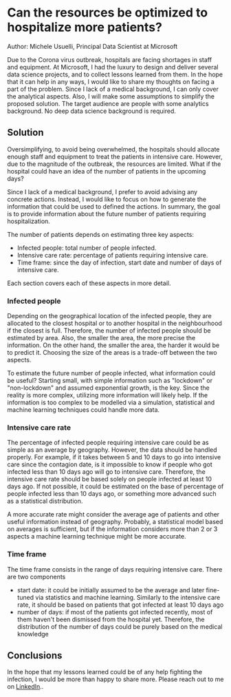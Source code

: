 
# Can the resources be optimized to hospitalize more patients?

Author: Michele Usuelli, Principal Data Scientist at Microsoft

Due to the Corona virus outbreak, hospitals are facing shortages in staff and equipment. At Microsoft, I had the luxury to design and deliver several data science projects, and to collect lessons learned from them. In the hope that it can help in any ways, I would like to share my thoughts on facing a part of the problem. Since I lack of a medical background, I can only cover the analytical aspects. Also, I will make some assumptions to simplify the proposed solution. The target audience are people with some analytics background. No deep data science background is required.


## Solution

Oversimplifying, to avoid being overwhelmed, the hospitals should allocate enough staff and equipment to treat the patients in intensive care. However, due to the magnitude of the outbreak, the resources are limited. What if the hospital could have an idea of the number of patients in the upcoming days?

Since I lack of a medical background, I prefer to avoid advising any concrete actions. Instead, I would like to focus on how to generate the information that could be used to defined the actions. In summary, the goal is to provide information about the future number of patients requiring hospitalization.

The number of patients depends on estimating three key aspects:

- Infected people: total number of people infected.
- Intensive care rate: percentage of patients requiring intensive care.
- Time frame: since the day of infection, start date and number of days of intensive care.

Each section covers each of these aspects in more detail.


### Infected people

Depending on the geographical location of the infected people, they are allocated to the closest hospital or to another hospital in the neighbourhood if the closest is full. Therefore, the number of infected people should be estimated by area. Also, the smaller the area, the more precise the information. On the other hand, the smaller the area, the harder it would be to predict it. Choosing the size of the areas is a trade-off between the two aspects.

To estimate the future number of people infected, what information could be useful? Starting small, with simple information such as "lockdown" or "non-lockdown" and assumed exponential growth, is the key. Since the reality is more complex, utilizing more information will likely help. If the information is too complex to be modelled via a simulation, statistical and machine learning techniques could handle more data.


### Intensive care rate

The percentage of infected people requiring intensive care could be as simple as an average by geography. However, the data should be handled properly. For example, if it takes between 5 and 10 days to go into intensive care since the contagion date, is it impossible to know if people who got infected less than 10 days ago will go to intensive care. Therefore, the intensive care rate should be based solely on people infected at least 10 days ago. If not possible, it could be estimated on the base of percentage of people infected less than 10 days ago, or something more advanced such as a statistical distribution.

A more accurate rate might consider the average age of patients  and other useful information instead of geography. Probably, a statistical model based on averages is sufficient, but if the information considers more than 2 or 3 aspects a machine learning technique might be more accurate.


### Time frame

The time frame consists in the range of days requiring intensive care. There are two components

- start date: it could be initially assumed to be the average and later fine-tuned via statistics and machine learning. Similarly to the intensive care rate, it should be based on patients that got infected at least 10 days ago
- number of days: if most of the patients got infected recently, most of them haven't been dismissed from the hospital yet. Therefore, the distribution of the number of days could be purely based on the medical knowledge


## Conclusions

In the hope that my lessons learned could be of any help fighting the infection, I would be more than happy to share more. Please reach out to me on [LinkedIn](https://uk.linkedin.com/in/michele-usuelli-1b84b460)..

